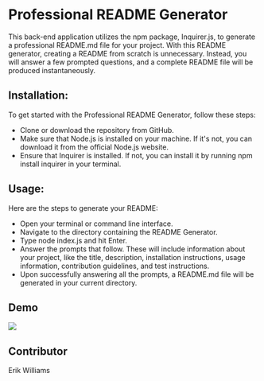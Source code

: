 # Professional README Generator

This back-end application utilizes the npm package, Inquirer.js, to generate a professional README.md file for your project. With this README generator, creating a README from scratch is unnecessary. Instead, you will answer a few prompted questions, and a complete README file will be produced instantaneously.

## Installation:

To get started with the Professional README Generator, follow these steps:

- Clone or download the repository from GitHub.
- Make sure that Node.js is installed on your machine. If it's not, you can download it from the official Node.js website.
- Ensure that Inquirer is installed. If not, you can install it by running npm install inquirer in your terminal.

## Usage:

Here are the steps to generate your README:

- Open your terminal or command line interface.
- Navigate to the directory containing the README Generator.
- Type node index.js and hit Enter.
- Answer the prompts that follow. These will include information about your project, like the title, description, installation instructions, usage information, contribution guidelines, and test instructions.
- Upon successfully answering all the prompts, a README.md file will be generated in your current directory.

## Demo

![](./assets/images/README_demo.gif)

## Contributor

Erik Williams
